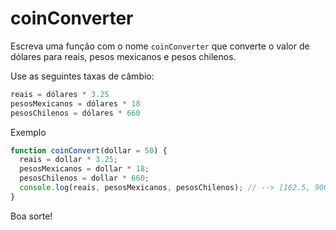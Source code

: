# coinConverter

Escreva uma função com o nome `coinConverter` que converte o valor de dólares
para reais, pesos mexicanos e pesos chilenos.

Use as seguintes taxas de câmbio:

```js
reais = dólares * 3.25
pesosMexicanos = dólares * 18
pesosChilenos = dólares * 660
```

Exemplo


```js
function coinConvert(dollar = 50) {
  reais = dollar * 3.25;
  pesosMexicanos = dollar * 18;
  pesosChilenos = dollar * 660;
  console.log(reais, pesosMexicanos, pesosChilenos); // --> [162.5, 900, 33000]
}
```

Boa sorte!
